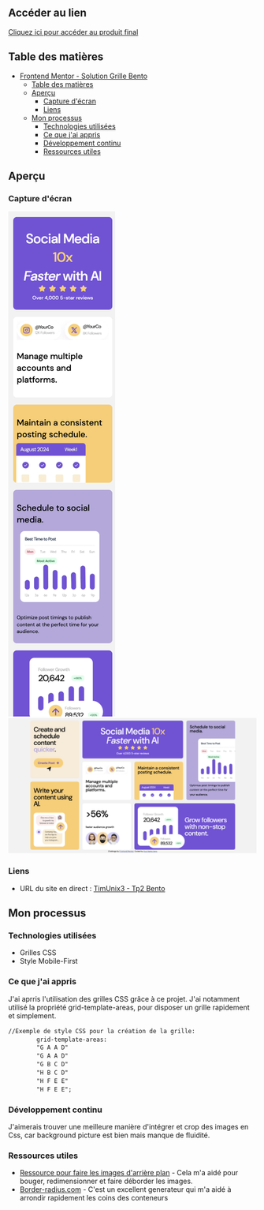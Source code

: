 ## Accéder au lien

[Cliquez ici pour accéder au produit final](https://cassiopeeg.github.io/tp2-bento/)

## Table des matières

- [Frontend Mentor - Solution Grille Bento](#frontend-mentor---solution-grille-bento)
  - [Table des matières](#table-des-matières)
  - [Aperçu](#aperçu)
    - [Capture d'écran](#capture-décran)
    - [Liens](#liens)
  - [Mon processus](#mon-processus)
    - [Technologies utilisées](#technologies-utilisées)
    - [Ce que j'ai appris](#ce-que-jai-appris)
    - [Développement continu](#développement-continu)
    - [Ressources utiles](#ressources-utiles)

## Aperçu

### Capture d'écran

![](mobile.png)
![](desktop.png)

### Liens

- URL du site en direct : [TimUnix3 - Tp2 Bento](https://timunix3.csfoy.ca/~gariepyc/integration2/tp2-bento/tp2-bento-grid-main/)

## Mon processus

### Technologies utilisées

- Grilles CSS
- Style Mobile-First

### Ce que j'ai appris

J'ai aprris l'utilisation des grilles CSS grâce à ce projet. J'ai notamment utilisé la propriété grid-template-areas, pour disposer un grille rapidement et simplement. 

```html
//Exemple de style CSS pour la création de la grille: 
        grid-template-areas: 
        "G A A D"
        "G A A D"
        "G B C D"
        "H B C D"
        "H F E E"
        "H F E E";
```

### Développement continu

J'aimerais trouver une meilleure manière d'intégrer et crop des images en Css, car background picture est bien mais manque de fluidité. 


### Ressources utiles

- [Ressource pour faire les images d'arrière plan](https://www.w3schools.com/cssref/pr_background-image.php) - Cela m'a aidé pour bouger, redimensionner et faire déborder les images. 
- [Border-radius.com](https://border-radius.com/) - C'est un excellent generateur qui m'a aidé à arrondir rapidement les coins des conteneurs 